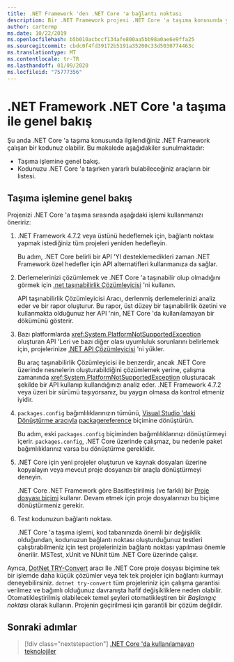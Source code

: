 ```yaml
---
title: .NET Framework 'den .NET Core 'a bağlantı noktası
description: Bir .NET Framework projesi .NET Core 'a taşıma konusunda yararlı bulabileceğiniz yardım alabileceğiniz işlem ve bulma araçlarını anlayın.
author: cartermp
ms.date: 10/22/2019
ms.openlocfilehash: b5b010acbccf134afe800aa5bb98a0ae6e9ffa25
ms.sourcegitcommit: cbdc0f4fd39172b5191a35200c33d5030774463c
ms.translationtype: MT
ms.contentlocale: tr-TR
ms.lasthandoff: 01/09/2020
ms.locfileid: "75777356"
---
```

# <a name="overview-of-porting-from-net-framework-to-net-core"></a>.NET Framework .NET Core 'a taşıma ile genel bakış

Şu anda .NET Core 'a taşıma konusunda ilgilendiğiniz .NET Framework çalışan bir kodunuz olabilir. Bu makalede aşağıdakiler sunulmaktadır:

* Taşıma işlemine genel bakış.
* Kodunuzu .NET Core 'a taşırken yararlı bulabileceğiniz araçların bir listesi.

## <a name="overview-of-the-porting-process"></a>Taşıma işlemine genel bakış

Projenizi .NET Core 'a taşıma sırasında aşağıdaki işlemi kullanmanızı öneririz:

1. .NET Framework 4.7.2 veya üstünü hedeflemek için, bağlantı noktası yapmak istediğiniz tüm projeleri yeniden hedefleyin.

   Bu adım, .NET Core belirli bir API 'YI desteklemedikleri zaman .NET Framework özel hedefler için API alternatifleri kullanmanıza da sağlar.

2. Derlemelerinizi çözümlemek ve .NET Core 'a taşınabilir olup olmadığını görmek için [.net taşınabilirlik Çözümleyicisi](../../standard/analyzers/portability-analyzer.md) 'ni kullanın.

   API taşınabilirlik Çözümleyicisi Aracı, derlenmiş derlemelerinizi analiz eder ve bir rapor oluşturur. Bu rapor, üst düzey bir taşınabilirlik özetini ve kullanmakta olduğunuz her API 'nin, NET Core 'da kullanılamayan bir dökümünü gösterir.

3. Bazı platformlarda <xref:System.PlatformNotSupportedException> oluşturan API 'Leri ve bazı diğer olası uyumluluk sorunlarını belirlemek için, projelerinize [.NET API Çözümleyicisi](../../standard/analyzers/api-analyzer.md) 'ni yükler.

   Bu araç taşınabilirlik Çözümleyicisi ile benzerdir, ancak .NET Core üzerinde nesnelerin oluşturabildiğini çözümlemek yerine, çalışma zamanında <xref:System.PlatformNotSupportedException> oluşturacak şekilde bir API kullanıp kullandığınızı analiz eder. .NET Framework 4.7.2 veya üzeri bir sürümü taşıyorsanız, bu yaygın olmasa da kontrol etmeniz iyidir.

4. `packages.config` bağımlılıklarınızın tümünü, [Visual Studio 'daki Dönüştürme aracıyla](/nuget/consume-packages/migrate-packages-config-to-package-reference) [packagereference](/nuget/consume-packages/package-references-in-project-files) biçimine dönüştürün.

   Bu adım, eski `packages.config` biçiminden bağımlılıklarınızı dönüştürmeyi içerir. `packages.config`, .NET Core üzerinde çalışmaz, bu nedenle paket bağımlılıklarınız varsa bu dönüştürme gereklidir.

5. .NET Core için yeni projeler oluşturun ve kaynak dosyaları üzerine kopyalayın veya mevcut proje dosyanızı bir araçla dönüştürmeyi deneyin.

   .NET Core .NET Framework göre Basitleştirilmiş (ve farklı) bir [Proje dosyası biçimi](../tools/csproj.md) kullanır. Devam etmek için proje dosyalarınızı bu biçime dönüştürmeniz gerekir.

6. Test kodunuzun bağlantı noktası.

   .NET Core 'a taşıma işlemi, kod tabanınızda önemli bir değişiklik olduğundan, kodunuzun bağlantı noktası oluşturduğunuz testleri çalıştırabilmeniz için test projelerinizin bağlantı noktası yapılması önemle önerilir. MSTest, xUnit ve NUnit tüm .NET Core üzerinde çalışır.

Ayrıca, [DotNet TRY-Convert](https://github.com/dotnet/try-convert) aracı Ile .NET Core proje dosyası biçimine tek bir işlemde daha küçük çözümler veya tek tek projeler için bağlantı kurmayı deneyebilirsiniz. `dotnet try-convert` tüm projeleriniz için çalışma garantisi verilmez ve bağımlı olduğunuz davranışta hafif değişikliklere neden olabilir. Otomatikleştirilmiş olabilecek temel şeyleri otomatikleştiren bir _Başlangıç noktası_ olarak kullanın. Projenin geçirilmesi için garantili bir çözüm değildir.

## <a name="next-steps"></a>Sonraki adımlar

>[!div class="nextstepaction"]
>[.NET Core 'da kullanılamayan teknolojiler](net-framework-tech-unavailable.md)
